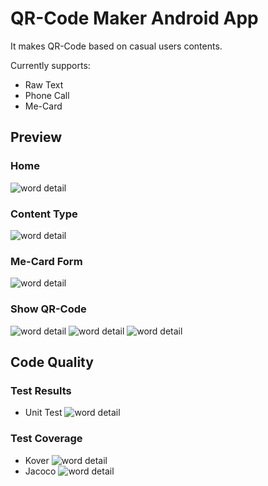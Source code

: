 # QR-Code Maker Android App
It makes QR-Code based on casual users contents.

Currently supports:
- Raw Text
- Phone Call
- Me-Card

## Preview
### Home
![word detail](docs/images/home.webp)

### Content Type
![word detail](docs/images/content_type.webp)

### Me-Card Form
![word detail](docs/images/me_card.webp)

### Show QR-Code
![word detail](docs/images/show_qr_code_1.webp)
![word detail](docs/images/show_qr_code_2.webp)
![word detail](docs/images/show_qr_code_fullscreen.webp)

## Code Quality
### Test Results
- Unit Test
![word detail](docs/images/test-results/unit_tests.webp)

### Test Coverage
- Kover
![word detail](docs/images/test-results/kover.webp)
- Jacoco
![word detail](docs/images/test-results/jacoco.webp)

